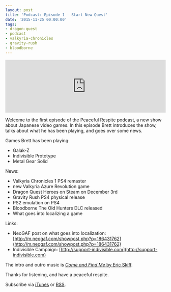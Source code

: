 ```yaml
---
layout: post
title: 'Podcast: Episode 1 - Start New Quest'
date: '2015-11-25 00:00:00'
tags:
- dragon-quest
- podcast
- valkyria-chronicles
- gravity-rush
- bloodborne
---
```


<iframe width="100%" height="166" scrolling="no" frameborder="no" src="https://w.soundcloud.com/player/?url=https%3A//api.soundcloud.com/tracks/234756758&amp;color=ff5500&amp;auto_play=false&amp;hide_related=false&amp;show_comments=true&amp;show_user=true&amp;show_reposts=false"></iframe>

Welcome to the first episode of the Peaceful Respite podcast, a new show about Japanese video games. In this episode Brett introduces the show, talks about what he has been playing, and goes over some news.

Games Brett has been playing:

- Galak-Z
- Indivisible Prototype
- Metal Gear Solid

News:

- Valkyria Chronicles 1 PS4 remaster
- new Valkyria Azure Revolution game
- Dragon Quest Heroes on Steam on December 3rd
- Gravity Rush PS4 physical release
- PS2 emulation on PS4
- Bloodborne The Old Hunters DLC released
- What goes into localizing a game

Links:

- NeoGAF post on what goes into localization: [http://m.neogaf.com/showpost.php?p=186431762](http://m.neogaf.com/showpost.php?p=186431762)
- Indivisible Campaign: [http://support-indivisible.com](http://support-indivisible.com)

The intro and outro music is [_Come and Find Me_ by Eric Skiff](https://soundcloud.com/eric-skiff/come-and-find-me).

Thanks for listening, and have a peaceful respite.

Subscribe via [iTunes](https://itunes.apple.com/us/podcast/peaceful-respite/id1062456619)
or [RSS](http://feeds.soundcloud.com/users/soundcloud:users:188515540/sounds.rss).
